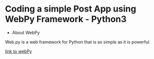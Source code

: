 # Coding a simple Post App using WebPy Framework - Python3

- About WebPy

Web.py is a web framework for Python that is as simple as it is powerful

[link to webPy](https://webpy.org/)